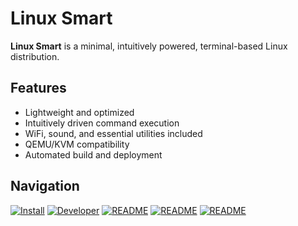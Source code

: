 # Linux Smart

**Linux Smart** is a minimal, intuitively powered, terminal-based Linux distribution.

## Features
- Lightweight and optimized
- Intuitively driven command execution
- WiFi, sound, and essential utilities included
- QEMU/KVM compatibility
- Automated build and deployment

## Navigation
[![Install](https://img.icons8.com/?size=100&id=37823&format=png&color=22C3E6)](https://github.com/linux-smart/linux-smart/blob/main/docs/INSTALL.md)
[![Developer](https://img.icons8.com/?size=100&id=SQzCuGgBP3on&format=png&color=22C3E6)](https://github.com/linux-smart/linux-smart/blob/main/docs/DEVELOPER.md)
[![README](https://img.icons8.com/?size=100&id=VUckOuTyLQ7W&format=png&color=22C3E6)](https://github.com/linux-smart/linux-smart/blob/main/docs/README.md)
[![README](https://img.icons8.com/?size=100&id=ZdiFEhDnZ9kk&format=png&color=22C3E6)](https://github.com/linux-smart/linux-smart/blob/main/docs/RESOURCES.md)
[![README](https://img.icons8.com/?size=100&id=JwQbESRFaaa1&format=png&color=22C3E6)](https://github.com/linux-smart/linux-smart/blob/main/docs/COMMUNITY.md)
